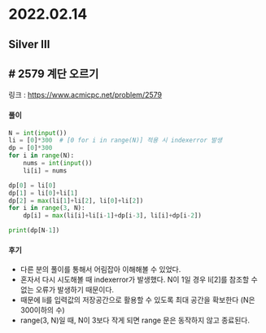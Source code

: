 # 2022.02.14

## Silver III

## # 2579 계단 오르기

링크 : https://www.acmicpc.net/problem/2579

#### 풀이

```python
N = int(input())
li = [0]*300  # [0 for i in range(N)] 적용 시 indexerror 발생
dp = [0]*300
for i in range(N):
    nums = int(input())
    li[i] = nums

dp[0] = li[0]
dp[1] = li[0]+li[1]
dp[2] = max(li[1]+li[2], li[0]+li[2])
for i in range(3, N):
    dp[i] = max(li[i]+li[i-1]+dp[i-3], li[i]+dp[i-2])

print(dp[N-1])
```



#### 후기

* 다른 분의 풀이를 통해서 어림잡아 이해해볼 수 있었다.
* 혼자서 다시 시도해볼 때 indexerror가 발생했다. N이 1일 경우  li[2]를 참조할 수 없는 오류가 발생하기 때문이다.
* 때문에 li를 입력값의 저장공간으로 활용할 수 있도록 최대 공간을 확보한다 (N은 300이하의 수)
* range(3, N)일 때, N이 3보다 작게 되면 range 문은 동작하지 않고 종료된다.















 





